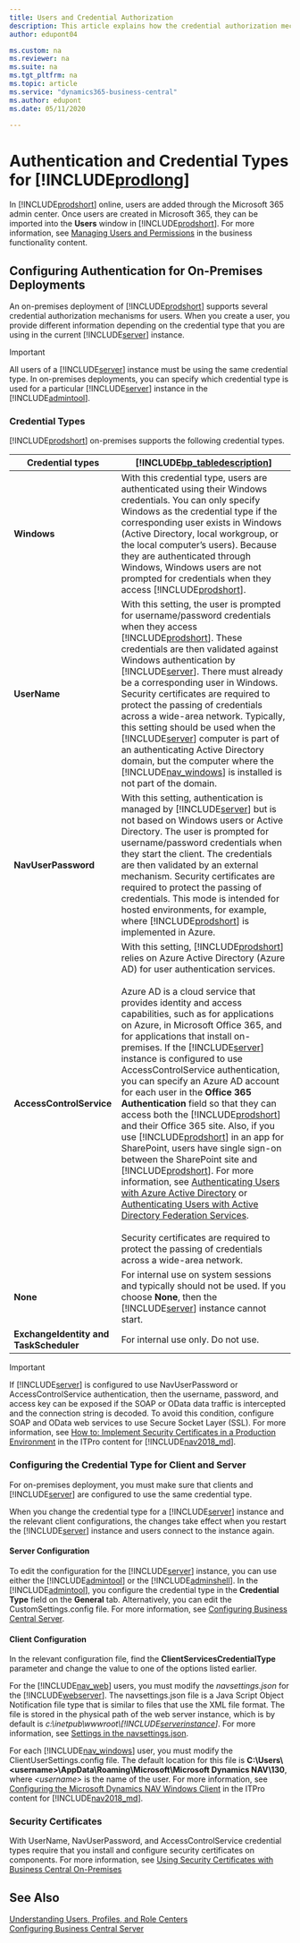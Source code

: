 ```yaml
---
title: Users and Credential Authorization
description: This article explains how the credential authorization mechanism works for users of Business Central and how to configure credential types for on-premises.
author: edupont04

ms.custom: na
ms.reviewer: na
ms.suite: na
ms.tgt_pltfrm: na
ms.topic: article
ms.service: "dynamics365-business-central"
ms.author: edupont
ms.date: 05/11/2020

---
```

# Authentication and Credential Types for [!INCLUDE[prodlong](../developer/includes/prodlong.md)]  

In [!INCLUDE[prodshort](../developer/includes/prodshort.md)] online, users are added through the Microsoft 365 admin center. Once users are created in Microsoft 365, they can be imported into the **Users** window in [!INCLUDE[prodshort](../developer/includes/prodshort.md)]. For more information, see [Managing Users and Permissions](/dynamics365/business-central/ui-how-users-permissions) in the business functionality content.  

## Configuring Authentication for On-Premises Deployments
An on-premises deployment of [!INCLUDE[prodshort](../developer/includes/prodshort.md)] supports several credential authorization mechanisms for users. When you create a user, you provide different information depending on the credential type that you are using in the current [!INCLUDE[server](../developer/includes/server.md)] instance.

> [!IMPORTANT]  
> All users of a [!INCLUDE[server](../developer/includes/server.md)] instance must be using the same credential type. In on-premises deployments, you can specify which credential type is used for a particular [!INCLUDE[server](../developer/includes/server.md)] instance in the [!INCLUDE[admintool](../developer/includes/admintool.md)].  

### Credential Types  
[!INCLUDE[prodshort](../developer/includes/prodshort.md)] on-premises supports the following credential types.  

|Credential types|[!INCLUDE[bp_tabledescription](../developer/includes/bp_tabledescription_md.md)]|  
|----------------------|---------------------------------------|  
|**Windows**|With this credential type, users are authenticated using their Windows credentials. You can only specify Windows as the credential type if the corresponding user exists in Windows \(Active Directory, local workgroup, or the local computer’s users\). Because they are authenticated through Windows, Windows users are not prompted for credentials when they access [!INCLUDE[prodshort](../developer/includes/prodshort.md)].|  
|**UserName**|With this setting, the user is prompted for username/password credentials when they access [!INCLUDE[prodshort](../developer/includes/prodshort.md)]. These credentials are then validated against Windows authentication by [!INCLUDE[server](../developer/includes/server.md)]. There must already be a corresponding user in Windows. Security certificates are required to protect the passing of credentials across a wide-area network. Typically, this setting should be used when the [!INCLUDE[server](../developer/includes/server.md)] computer is part of an authenticating Active Directory domain, but the computer where the [!INCLUDE[nav_windows](../developer/includes/nav_windows_md.md)] is installed is not part of the domain.|  
|**NavUserPassword**|With this setting, authentication is managed by [!INCLUDE[server](../developer/includes/server.md)] but is not based on Windows users or Active Directory. The user is prompted for username/password credentials when they start the client. The credentials are then validated by an external mechanism. Security certificates are required to protect the passing of credentials. This mode is intended for hosted environments, for example, where [!INCLUDE[prodshort](../developer/includes/prodshort.md)] is implemented in Azure.|  
|**AccessControlService**|With this setting, [!INCLUDE[prodshort](../developer/includes/prodshort.md)] relies on Azure Active Directory \(Azure AD\) for user authentication services.<br /><br /> Azure AD is a cloud service that provides identity and access capabilities, such as for applications on Azure, in Microsoft Office 365, and for applications that install on-premises. If the [!INCLUDE[server](../developer/includes/server.md)] instance is configured to use AccessControlService authentication, you can specify an Azure AD account for each user in the **Office 365 Authentication** field so that they can access both the [!INCLUDE[prodshort](../developer/includes/prodshort.md)] and their Office 365 site. Also, if you use [!INCLUDE[prodshort](../developer/includes/prodshort.md)] in an app for SharePoint, users have single sign-on between the SharePoint site and [!INCLUDE[prodshort](../developer/includes/prodshort.md)]. For more information, see [Authenticating Users with Azure Active Directory](Authenticating-Users-with-Azure-Active-Directory.md) or [Authenticating Users with Active Directory Federation Services](authenticating-users-with-active-directory-federation-service.md).<br /><br />Security certificates are required to protect the passing of credentials across a wide-area network. |  
|**None**| For internal use on system sessions and typically should not be used. If you choose **None**, then the [!INCLUDE[server](../developer/includes/server.md)] instance cannot start.|
|**ExchangeIdentity and TaskScheduler**| For internal use only. Do not use.|

> [!IMPORTANT]  
>  If [!INCLUDE[server](../developer/includes/server.md)] is configured to use NavUserPassword or AccessControlService authentication, then the username, password, and access key can be exposed if the SOAP or OData data traffic is intercepted and the connection string is decoded. To avoid this condition, configure SOAP and OData web services to use Secure Socket Layer \(SSL\). For more information, see [How to: Implement Security Certificates in a Production Environment](/dynamics-nav/How-to--Implement-Security-Certificates-in-a-Production-Environment) in the ITPro content for [!INCLUDE[nav2018_md](../developer/includes/nav2018_md.md)].  

### Configuring the Credential Type for Client and Server  
For on-premises deployment, you must make sure that clients and [!INCLUDE[server](../developer/includes/server.md)] are configured to use the same credential type.  

When you change the credential type for a [!INCLUDE[server](../developer/includes/server.md)] instance and the relevant client configurations, the changes take effect when you restart the [!INCLUDE[server](../developer/includes/server.md)] instance and users connect to the instance again.  

#### Server Configuration

To edit the configuration for the [!INCLUDE[server](../developer/includes/server.md)] instance, you can use either the [!INCLUDE[admintool](../developer/includes/admintool.md)] or the [!INCLUDE[adminshell](../developer/includes/adminshell.md)]. In the [!INCLUDE[admintool](../developer/includes/admintool.md)], you configure the credential type in the **Credential Type** field on the **General** tab. Alternatively, you can edit the CustomSettings.config file. For more information, see [Configuring Business Central Server](configure-server-instance.md).  

<!--
> [!IMPORTANT]  
>  When [!INCLUDE[server](../developer/includes/server.md)] services are deployed on Azure but not as part of [!INCLUDE[prodshort](../developer/includes/prodshort.md)] online, you must configure them on Azure. For more information, see [How to: Open Microsoft Dynamics NAV Clients that Connect to Microsoft Dynamics NAV on Microsoft Azure](/dynamics-nav/How-to--Open-Microsoft-Dynamics-NAV-Clients-that-Connect-to-Microsoft-Dynamics-NAV-on-Microsoft-Azure) in the ITPro content for [!INCLUDE[nav2018_md](../developer/includes/nav2018_md.md)].  
-->
#### Client Configuration

In the relevant configuration file, find the **ClientServicesCredentialType** parameter and change the value to one of the options listed earlier.  

For the [!INCLUDE[nav_web](../developer/includes/nav_web_md.md)] users, you must modify the *navsettings.json* for the [!INCLUDE[webserver](../developer/includes/webserver.md)]. The navsettings.json file is a Java Script Object Notification file type that is similar to files that use the XML file format. The file is stored in the physical path of the web server instance, which is by default is *c:\inetpub\\wwwroot\\[!INCLUDE[serverinstance](../developer/includes/serverinstance.md)]*. For more information, see [Settings in the navsettings.json](configure-web-server.md#Settings).  

For each [!INCLUDE[nav_windows](../developer/includes/nav_windows_md.md)] user, you must modify the ClientUserSettings.config file. The default location for this file is **C:\\Users\\\<username>\\AppData\\Roaming\\Microsoft\\Microsoft Dynamics NAV\\130**, where *\<username>* is the name of the user. For more information, see [Configuring the Microsoft Dynamics NAV Windows Client](/dynamics-nav/configuring-the-windows-client) in the ITPro content for [!INCLUDE[nav2018_md](../developer/includes/nav2018_md.md)]. 

### Security Certificates 
With UserName, NavUserPassword, and AccessControlService credential types require that you install and configure security certificates on components. For more information, see [Using Security Certificates with Business Central On-Premises](../deployment/implement-security-certificates-production-environment.md)

## See Also  

[Understanding Users, Profiles, and Role Centers](/dynamics365/business-central/admin-users-profiles-roles)  
[Configuring Business Central Server](configure-server-instance.md)  
<!--[Business Central Windows PowerShell Cmdlets](/powershell/business-central/overview.md)-->  
